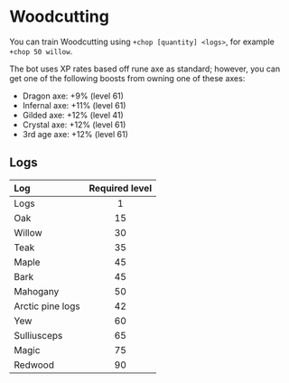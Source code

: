# Woodcutting

You can train Woodcutting using `+chop [quantity] <logs>`, for example `+chop 50 willow`.

The bot uses XP rates based off rune axe as standard; however, you can get one of the following boosts from owning one of these axes:

* Dragon axe: +9% \(level 61\)
* Infernal axe: +11% \(level 61\)
* Gilded axe: +12% \(level 41\)
* Crystal axe: +12% \(level 61\)
* 3rd age axe: +12% \(level 61\)

## Logs

| **Log** | **Required level** |
| :--- | :---: |
| Logs | 1 |
| Oak | 15 |
| Willow | 30 |
| Teak | 35 |
| Maple | 45 |
| Bark | 45 |
| Mahogany | 50 |
| Arctic pine logs | 42 |
| Yew | 60 |
| Sulliusceps | 65 |
| Magic | 75 |
| Redwood | 90 |

